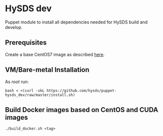 # HySDS dev

Puppet module to install all dependencies needed for HySDS build and develop.

## Prerequisites
Create a base CentOS7 image as described [here](https://github.com/hysds/hysds-framework/wiki/Puppet-Automation#create-a-base-centos-7-image-for-installation-of-all-hysds-component-instances).

## VM/Bare-metal Installation
As _root_ run:
```
bash < <(curl -skL https://github.com/hysds/puppet-hysds_dev/raw/master/install.sh)
```

## Build Docker images based on CentOS and CUDA images
```
./build_docker.sh <tag>
```
